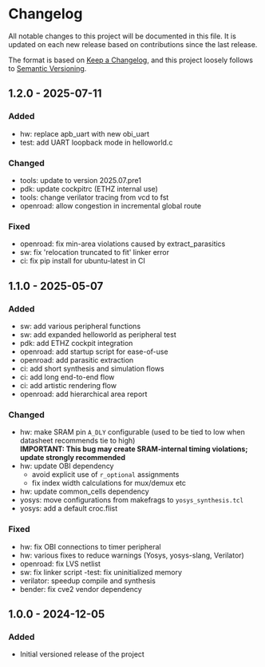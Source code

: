 # Changelog

All notable changes to this project will be documented in this file.
It is updated on each new release based on contributions since the last release.

The format is based on [Keep a Changelog](https://keepachangelog.com/en/1.1.0/),
and this project loosely follows to [Semantic Versioning](https://semver.org/spec/v2.0.0.html).


## 1.2.0 - 2025-07-11

### Added

- hw: replace apb_uart with new obi_uart
- test: add UART loopback mode in helloworld.c

### Changed

- tools: update to version 2025.07.pre1
- pdk: update cockpitrc (ETHZ internal use)
- tools: change verilator tracing from vcd to fst
- openroad: allow congestion in incremental global route

### Fixed

- openroad: fix min-area violations caused by extract_parasitics
- sw: fix 'relocation truncated to fit' linker error
- ci: fix pip install for ubuntu-latest in CI


## 1.1.0 - 2025-05-07

### Added

- sw: add various peripheral functions
- sw: add expanded helloworld as peripheral test
- pdk: add ETHZ cockpit integration
- openroad: add startup script for ease-of-use
- openroad: add parasitic extraction
- ci: add short synthesis and simulation flows
- ci: add long end-to-end flow
- ci: add artistic rendering flow
- openroad: add hierarchical area report

### Changed

- hw: make SRAM pin `A_DLY` configurable (used to be tied to low when datasheet recommends tie to high)  
**IMPORTANT: This bug may create SRAM-internal timing violations; update strongly recommended**
- hw: update OBI dependency
  - avoid explicit use of `r_optional` assignments
  - fix index width calculations for mux/demux etc
- hw: update common_cells dependency
- yosys: move configurations from makefrags to `yosys_synthesis.tcl`
- yosys: add a default croc.flist

### Fixed

- hw: fix OBI connections to timer peripheral
- hw: various fixes to reduce warnings (Yosys, yosys-slang, Verilator)
- openroad: fix LVS netlist
- sw: fix linker script
-test: fix uninitialized memory
- verilator: speedup compile and synthesis
- bender: fix cve2 vendor dependency


## 1.0.0 - 2024-12-05

### Added

- Initial versioned release of the project
